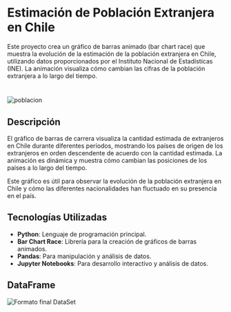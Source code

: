 # Estimación de Población Extranjera en Chile

Este proyecto crea un gráfico de barras animado (bar chart race) que muestra la evolución de la estimación de la población extranjera en Chile, utilizando datos proporcionados por el Instituto Nacional de Estadísticas (INE). La animación visualiza cómo cambian las cifras de la población extranjera a lo largo del tiempo.

# 
 ![poblacion](https://github.com/user-attachments/assets/97445e0c-d614-40bf-8595-d316aebebced)


## Descripción

El gráfico de barras de carrera visualiza la cantidad estimada de extranjeros en Chile durante diferentes períodos, mostrando los países de origen de los extranjeros en orden descendente de acuerdo con la cantidad estimada. La animación es dinámica y muestra cómo cambian las posiciones de los países a lo largo del tiempo.


Este gráfico es útil para observar la evolución de la población extranjera en Chile y cómo las diferentes nacionalidades han fluctuado en su presencia en el país.

## Tecnologías Utilizadas

- **Python**: Lenguaje de programación principal.
- **Bar Chart Race**: Librería para la creación de gráficos de barras animados.
- **Pandas**: Para manipulación y análisis de datos.
- **Jupyter Notebooks**: Para desarrollo interactivo y análisis de datos.


## DataFrame
![Formato final DataSet](https://github.com/user-attachments/assets/9044b556-003c-4246-88b5-b53b524f2756)

